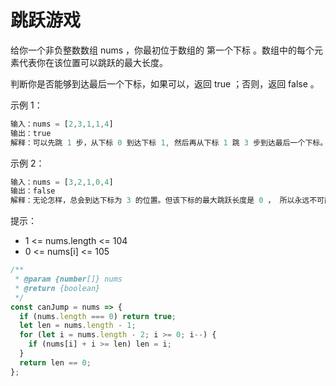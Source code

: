 # 跳跃游戏

给你一个非负整数数组 nums ，你最初位于数组的 第一个下标 。数组中的每个元素代表你在该位置可以跳跃的最大长度。

判断你是否能够到达最后一个下标，如果可以，返回 true ；否则，返回 false 。

示例 1：

```js
输入：nums = [2,3,1,1,4]
输出：true
解释：可以先跳 1 步，从下标 0 到达下标 1, 然后再从下标 1 跳 3 步到达最后一个下标。
```

示例 2：

```js
输入：nums = [3,2,1,0,4]
输出：false
解释：无论怎样，总会到达下标为 3 的位置。但该下标的最大跳跃长度是 0 ， 所以永远不可能到达最后一个下标。
```

提示：

- 1 <= nums.length <= 104
- 0 <= nums[i] <= 105

```js
/**
 * @param {number[]} nums
 * @return {boolean}
 */
const canJump = nums => {
  if (nums.length === 0) return true;
  let len = nums.length - 1;
  for (let i = nums.length - 2; i >= 0; i--) {
    if (nums[i] + i >= len) len = i;
  }
  return len == 0;
};
```